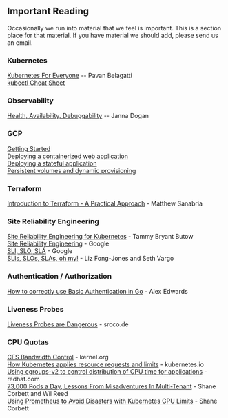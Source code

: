 ## Important Reading

Occasionally we run into material that we feel is important. This is a section place for that material. If you have material we should add, please send us an email.

### Kubernetes
[Kubernetes For Everyone](https://docs.google.com/document/d/1p4ZYQYM2VrMCR8K3T68JOMzWHlV-C8Jogrl9Ces77OA/edit?utm_sq=gjkgbut0r7) -- Pavan Belagatti  
[kubectl Cheat Sheet](https://kubernetes.io/docs/reference/kubectl/cheatsheet/)

### Observability
[Health, Availability, Debuggability](https://medium.com/observability/health-availability-debuggability-5b0ab300b35c) -- Janna Dogan

### GCP
[Getting Started](https://console.cloud.google.com/getting-started)  
[Deploying a containerized web application](https://cloud.google.com/kubernetes-engine/docs/tutorials/hello-app)  
[Deploying a stateful application](https://cloud.google.com/kubernetes-engine/docs/how-to/stateful-apps)  
[Persistent volumes and dynamic provisioning](https://cloud.google.com/kubernetes-engine/docs/concepts/persistent-volumes)

### Terraform
[Introduction to Terraform - A Practical Approach](https://www.youtube.com/watch?v=H0EQR3LGRz0) - Matthew Sanabria

### Site Reliability Engineering
[Site Reliability Engineering for Kubernetes](https://tammybutow.medium.com/site-reliability-engineering-for-kubernetes-b52877c70fb7) - Tammy Bryant Butow  
[Site Reliability Engineering](https://landing.google.com/sre/book.html) - Google  
[SLI, SLO, SLA](https://landing.google.com/sre/book/chapters/service-level-objectives.html) - Google  
[SLIs, SLOs, SLAs, oh my!](https://www.youtube.com/watch?v=tEylFyxbDLE) - Liz Fong-Jones and Seth Vargo

### Authentication / Authorization
[How to correctly use Basic Authentication in Go](https://www.alexedwards.net/blog/basic-authentication-in-go) - Alex Edwards

### Liveness Probes
[Liveness Probes are Dangerous](https://srcco.de/posts/kubernetes-liveness-probes-are-dangerous.html) - srcco.de

### CPU Quotas
[CFS Bandwidth Control](https://www.kernel.org/doc/html/v5.6/scheduler/sched-bwc.html) - kernel.org  
[How Kubernetes applies resource requests and limits](https://kubernetes.io/docs/concepts/configuration/manage-resources-containers/#how-pods-with-resource-limits-are-run) - kubernetes.io  
[Using cgroups-v2 to control distribution of CPU time for applications](https://access.redhat.com/documentation/en-us/red_hat_enterprise_linux/8/html/managing_monitoring_and_updating_the_kernel/using-cgroups-v2-to-control-distribution-of-cpu-time-for-applications_managing-monitoring-and-updating-the-kernel) - redhat.com  
[73,000 Pods a Day, Lessons From Misadventures In Multi-Tenant](https://www.youtube.com/watch?v=NqtfDy_KAqg) - Shane Corbett and Wil Reed  
[Using Prometheus to Avoid Disasters with Kubernetes CPU Limits](https://aws.amazon.com/blogs/containers/using-prometheus-to-avoid-disasters-with-kubernetes-cpu-limits/) - Shane Corbett  
